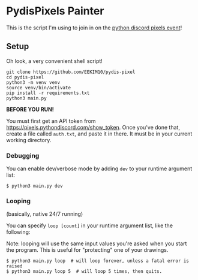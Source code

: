 # PydisPixels Painter
This is the script I'm using to join in on the [python discord pixels event](https://pixels.pythondiscord.com)!

## Setup
Oh look, a very convenient shell script!
```shell
git clone https://github.com/EEKIM10/pydis-pixel
cd pydis-pixel
python3 -m venv venv
source venv/bin/activate
pip install -r requirements.txt
python3 main.py
```

**BEFORE YOU RUN!**

You must first get an API token from https://pixels.pythondiscord.com/show_token.
Once you've done that, create a file called `auth.txt`, and paste it in there. It must be in your current working
directory.

### Debugging
You can enable dev/verbose mode by adding `dev` to your runtime argument list:
```shell
$ python3 main.py dev
```

### Looping
(basically, native 24/7 running)

You can specify `loop [count]` in your runtime argument list, like the following:

Note: looping will use the same input values you're asked when you start the program.
This is useful for "protecting" one of your drawings.

```shell
$ python3 main.py loop  # will loop forever, unless a fatal error is raised
$ python3 main.py loop 5  # will loop 5 times, then quits.
```
